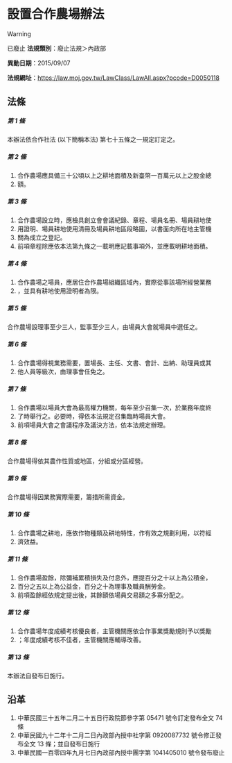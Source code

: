 # 設置合作農場辦法


> [!WARNING]
> 已廢止
**法規類別**：廢止法規＞內政部

**異動日期**：2015/09/07  

**法規網址**：https://law.moj.gov.tw/LawClass/LawAll.aspx?pcode=D0050118



## 法條
##### 第 1 條
本辦法依合作社法 (以下簡稱本法) 第七十五條之一規定訂定之。

##### 第 2 條
1. 合作農場應具備三十公頃以上之耕地面積及新臺幣一百萬元以上之股金總
1. 額。

##### 第 3 條
1. 合作農場設立時，應檢具創立會會議紀錄、章程、場員名冊、場員耕地使
1. 用證明、場員耕地使用清冊及場員耕地區段略圖，以書面向所在地主管機
1. 關為成立之登記。
1. 前項章程除應依本法第九條之一載明應記載事項外，並應載明耕地面積。

##### 第 4 條
1. 合作農場之場員，應居住合作農場組織區域內，實際從事該場所經營業務
1. ，並具有耕地使用證明者為限。

##### 第 5 條
合作農場設理事至少三人，監事至少三人，由場員大會就場員中選任之。

##### 第 6 條
1. 合作農場得視業務需要，置場長、主任、文書、會計、出納、助理員或其
1. 他人員等級次，由理事會任免之。

##### 第 7 條
1. 合作農場以場員大會為最高權力機關，每年至少召集一次，於業務年度終
1. 了時舉行之。必要時，得依本法規定召集臨時場員大會。
1. 前項場員大會之會議程序及議決方法，依本法規定辦理。

##### 第 8 條
合作農場得依其農作性質或地區，分組或分區經營。

##### 第 9 條
合作農場得因業務實際需要，籌措所需資金。

##### 第 10 條
1. 合作農場之耕地，應依作物種類及耕地特性，作有效之規劃利用，以符經
1. 濟效益。

##### 第 11 條
1. 合作農場盈餘，除彌補累積損失及付息外，應提百分之十以上為公積金，
1. 百分之五以上為公益金，百分之十為理事及職員酬勞金。
1. 前項盈餘經依規定提出後，其餘額依場員交易額之多寡分配之。

##### 第 12 條
1. 合作農場年度成績考核優良者，主管機關應依合作事業獎勵規則予以獎勵
1. ；年度成績考核不佳者，主管機關應輔導改善。

##### 第 13 條
本辦法自發布日施行。

## 沿革
1. 中華民國三十五年二月二十五日行政院節參字第 05471  號令訂定發布全文 74 條
1. 中華民國九十二年十二月二日內政部內授中社字第 0920087732 號令修正發布全文 13 條；並自發布日施行
1. 中華民國一百零四年九月七日內政部內授中團字第 1041405010 號令發布廢止
